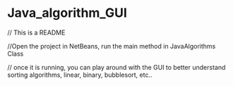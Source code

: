 # Java_algorithm_GUI

// This is a README

//Open the project in NetBeans, run the main method in JavaAlgorithms Class

// once it is running, you can play around with the GUI to better understand sorting algorithms, linear, binary, bubblesort, etc..
